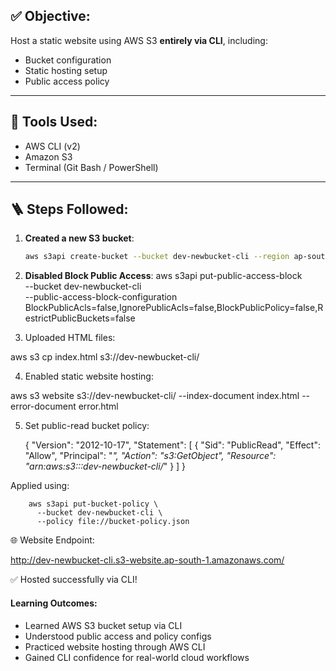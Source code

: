 ## ✅ Objective:
Host a static website using AWS S3 **entirely via CLI**, including:
- Bucket configuration
- Static hosting setup
- Public access policy

---

## 🧰 Tools Used:
- AWS CLI (v2)
- Amazon S3
- Terminal (Git Bash / PowerShell)

---

## 🪜 Steps Followed:

1. **Created a new S3 bucket**:
   ```bash
   aws s3api create-bucket --bucket dev-newbucket-cli --region ap-south-1

2. **Disabled Block Public Access**:
 aws s3api put-public-access-block \
  --bucket dev-newbucket-cli \
  --public-access-block-configuration BlockPublicAcls=false,IgnorePublicAcls=false,BlockPublicPolicy=false,RestrictPublicBuckets=false


3. Uploaded HTML files:

aws s3 cp index.html s3://dev-newbucket-cli/

4. Enabled static website hosting:

aws s3 website s3://dev-newbucket-cli/ --index-document index.html --error-document error.html

5. Set public-read bucket policy:

    {
      "Version": "2012-10-17",
      "Statement": [
        {
          "Sid": "PublicRead",
          "Effect": "Allow",
          "Principal": "*",
          "Action": "s3:GetObject",
          "Resource": "arn:aws:s3:::dev-newbucket-cli/*"
        }
      ]
    }

Applied using:

        aws s3api put-bucket-policy \
          --bucket dev-newbucket-cli \
          --policy file://bucket-policy.json

🌐 Website Endpoint:

http://dev-newbucket-cli.s3-website.ap-south-1.amazonaws.com/

✅ Hosted successfully via CLI!


#### Learning Outcomes:
- Learned AWS S3 bucket setup via CLI
- Understood public access and policy configs
- Practiced website hosting through AWS CLI
- Gained CLI confidence for real-world cloud workflows
